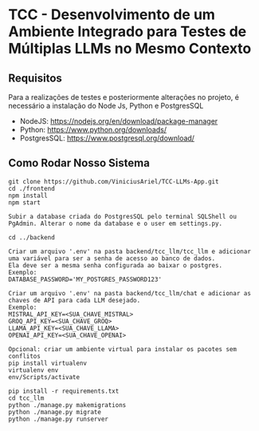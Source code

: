# TCC - Desenvolvimento de um Ambiente Integrado para Testes de Múltiplas LLMs no Mesmo Contexto

## Requisitos
Para a realizações de testes e posteriormente alterações no projeto, é necessário a instalação do Node Js, Python e PostgresSQL
- NodeJS: https://nodejs.org/en/download/package-manager
- Python: https://www.python.org/downloads/
- PostgresSQL: https://www.postgresql.org/download/

## Como Rodar Nosso Sistema
```
git clone https://github.com/ViniciusAriel/TCC-LLMs-App.git
cd ./frontend
npm install
npm start

Subir a database criada do PostgresSQL pelo terminal SQLShell ou PgAdmin. Alterar o nome da database e o user em settings.py.

cd ../backend

Criar um arquivo '.env' na pasta backend/tcc_llm/tcc_llm e adicionar uma variável para ser a senha de acesso ao banco de dados.
Ela deve ser a mesma senha configurada ao baixar o postgres.
Exemplo:
DATABASE_PASSWORD='MY_POSTGRES_PASSWORD123'

Criar um arquivo '.env' na pasta backend/tcc_llm/chat e adicionar as chaves de API para cada LLM desejado.
Exemplo:
MISTRAL_API_KEY=<SUA_CHAVE_MISTRAL>
GROQ_API_KEY=<SUA_CHAVE_GROQ>
LLAMA_API_KEY=<SUA_CHAVE_LLAMA>
OPENAI_API_KEY=<SUA_CHAVE_OPENAI>

Opcional: criar um ambiente virtual para instalar os pacotes sem conflitos
pip install virtualenv
virtualenv env
env/Scripts/activate

pip install -r requirements.txt
cd tcc_llm
python ./manage.py makemigrations
python ./manage.py migrate
python ./manage.py runserver
```
